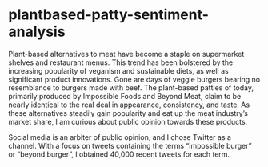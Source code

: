 # plantbased-patty-sentiment-analysis
Plant-based alternatives to meat have become a staple on supermarket shelves and restaurant menus. This trend has been bolstered by the increasing popularity of veganism and sustainable diets, as well as significant product innovations. Gone are days of veggie burgers bearing no resemblance to burgers made with beef. The plant-based patties of today, primarily produced by Impossible Foods and Beyond Meat, claim to be nearly identical to the real deal in appearance, consistency, and taste. As these alternatives steadily gain popularity and eat up the meat industry’s market share, I am curious about public opinion towards these products.

Social media is an arbiter of public opinion, and I chose Twitter as a channel. With a focus on tweets containing the terms “impossible burger” or “beyond burger”, I obtained 40,000 recent tweets for each term.
